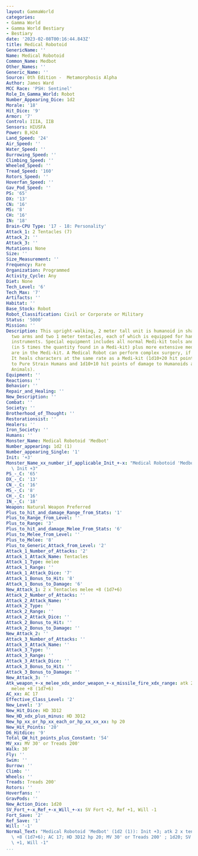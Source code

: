 ```yaml
---
layout: GammaWorld
categories:
- Gamma World
- Gamma World Bestiary
- Bestiary
date: '2023-02-08T00:16:44.843Z'
title: Medical Robotoid
GenericName: ''
Name: Medical Robotoid
Common_Name: Medbot
Other_Names: ''
Generic_Name: ''
Source: 0th Edition -  Metamorphosis Alpha
Author: James Ward
MCC Race: 'PSH: Sentinel'
Role_In_Gamma_World: Robot
Number_Appearing_Dice: 1d2
Morale: '18'
Hit_Dice: '9'
Armor: '7'
Control: IIIA, IIB
Sensors: HIUSFA
Power: B,H24
Land_Speed: '24'
Air_Speed: ''
Water_Speed: ''
Burrowing_Speed: ''
Climbing_Speed: ''
Wheeled_Speed: ''
Tread_Speed: '160'
Rotors_Speed: ''
Hoverfan_Speed: ''
Gav_Pod_Speed: ''
PS: '65'
DX: '13'
CN: '16'
MS: '8'
CH: '16'
IN: '18'
Brain-CPU Type: '17 - 18: Personality'
Attack_1: 2 Tentacles (7)
Attack_2: ''
Attack_3: ''
Mutations: None
Size: ''
Size_Measurement: ''
Frequency: Rare
Organization: Programmed
Activity_Cycle: Any
Diet: None
Tech_Level: '6'
Tech_Max: '7'
Artifacts: ''
Habitat: ''
Base_Stock: Robot
Robot_Classification: Civil or Corporate or Military
Status: '5000'
Mission: ''
Description: This upright-walking, 2 meter tall unit is humanoid in shape. It has
  two arms and two 1 meter tentacles, each of which is equipped for handling precision
  instruments. Special equipment includes all normal Medi-kit tools and materials
  (in 5 times the quantity found in a Medi-kit) plus more extensive medical labs than
  are in the Medi-kit. A Medical Robot can perform complex surgery, if necessary.
  It heals characters at the same rate as a Medi-kit (1d10+20 hit points of damage
  to Pure Strain Humans and 1d10+10 hit points of damage to Humanoids and Mutated
  Animals).
Equipment: ''
Reactions: ''
Behavior: ''
Repair_and_Healing: ''
New_Description: ''
Combat: ''
Society: ''
Brotherhood_of_Thought: ''
Restorationsist: ''
Healers: ''
Iron_Society: ''
Humans: ''
Monster_Name: Medical Robotoid 'Medbot'
Number_appearing: 1d2 (1)
Number_appearing_Single: '1'
Init: '+3'
Monster_Name_xx_number_if_applicable_Init_+-x: "Medical Robotoid 'Medbot' (1d2 (1)):\
  \ Init +3"
PS_-_C: '65'
DX_-_C: '13'
CN_-_C: '16'
MS_-_C: '8'
CH_-_C: '16'
IN_-_C: '18'
Weapon: Natural Weapon Preferred
Plus_to_hit_and_damage_Range_from_Stats: '1'
Plus_to_Range_from_Level: ''
Plus_to_Range: '3'
Plus_to_hit_and_damage_Melee_From_Stats: '6'
Plus_to_Melee_from_Level: ''
Plus_to_Melee: '8'
Plus_to_Generic_Attack_from_Level: '2'
Attack_1_Number_of_Attacks: '2'
Attack_1_Attack_Name: Tentacles
Attack_1_Type: melee
Attack_1_Range: ''
Attack_1_Attack_Dice: '7'
Attack_1_Bonus_to_Hit: '8'
Attack_1_Bonus_to_Damage: '6'
New_Attack_1: 2 x Tentacles melee +8 (1d7+6)
Attack_2_Number_of_Attacks: ''
Attack_2_Attack_Name: ''
Attack_2_Type: ''
Attack_2_Range: ''
Attack_2_Attack_Dice: ''
Attack_2_Bonus_to_Hit: ''
Attack_2_Bonus_to_Damage: ''
New_Attack_2: ''
Attack_3_Number_of_Attacks: ''
Attack_3_Attack_Name: ''
Attack_3_Type: ''
Attack_3_Range: ''
Attack_3_Attack_Dice: ''
Attack_3_Bonus_to_Hit: ''
Attack_3_Bonus_to_Damage: ''
New_Attack_3: ''
Atk_weapon_+-x_melee_xdx_andor_weapon_+-x_missile_fire_xdx_range: atk 2 x tentacles
  melee +8 (1d7+6)
AC_xx: AC 17
Effective_Class_Level: '2'
New_Level: '3'
New_Hit_Dice: HD 3D12
New_HD_xdx_plus_minus: HD 3D12
New_hp_xx_or_hp_xx_each_or_hp_xx_xx_xx: hp 20
New_Hit_Points: '20'
D6_Hitdice: '9'
Total_GW_hit_points_plus_Constant: '54'
MV_xx: MV 30' or Treads 200'
Walk: 30'
Fly: ''
Swim: ''
Burrow: ''
Climb: ''
Wheels: ''
Treads: Treads 200'
Rotors: ''
Hoverfans: ''
GravPods: ''
New_Action_Dice: 1d20
SV_Fort_+-x_Ref_+-x_Will_+-x: SV Fort +2, Ref +1, Will -1
Fort_Save: '2'
Ref_Save: '1'
Will: '-1'
Normal_Text: "Medical Robotoid 'Medbot' (1d2 (1)): Init +3; atk 2 x tentacles melee\
  \ +8 (1d7+6); AC 17; HD 3D12 hp 20; MV 30' or Treads 200' ; 1d20; SV Fort +2, Ref\
  \ +1, Will -1"
...
```

